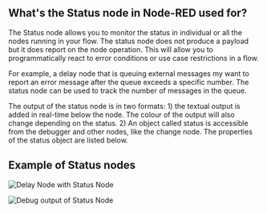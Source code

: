 ## What's the Status node in Node-RED used for?
The Status node allows you to monitor the status in individual or all the nodes running in your flow. The status node does not produce a payload but it does report on the node operation. This will allow you to programmatically react to error conditions or use case restrictions in a flow.

For example, a delay node that is queuing external messages my want to report an error message after the queue exceeds a specific number. The status node can be used to track the number of messages in the queue.

The output of the status node is in two formats: 1) the textual output is added in real-time below the node. The colour of the output will also change depending on the status. 2) An object called status is accessible from the debugger and other nodes, like the change node.  The properties of the status object are listed below.

## Example of Status nodes

![Delay Node with Status Node](./images/status-node.png)

![Debug output of Status Node](./images/status-node-output.png)

